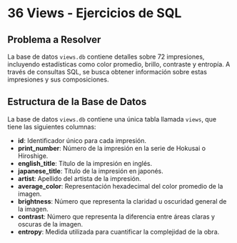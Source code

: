 # 36 Views - Ejercicios de SQL

## Problema a Resolver

La base de datos `views.db` contiene detalles sobre 72 impresiones, incluyendo estadísticas como color promedio, brillo, contraste y entropía. A través de consultas SQL, se busca obtener información sobre estas impresiones y sus composiciones.

## Estructura de la Base de Datos

La base de datos `views.db` contiene una única tabla llamada `views`, que tiene las siguientes columnas:

- **id**: Identificador único para cada impresión.
- **print_number**: Número de la impresión en la serie de Hokusai o Hiroshige.
- **english_title**: Título de la impresión en inglés.
- **japanese_title**: Título de la impresión en japonés.
- **artist**: Apellido del artista de la impresión.
- **average_color**: Representación hexadecimal del color promedio de la imagen.
- **brightness**: Número que representa la claridad u oscuridad general de la imagen.
- **contrast**: Número que representa la diferencia entre áreas claras y oscuras de la imagen.
- **entropy**: Medida utilizada para cuantificar la complejidad de la obra.

